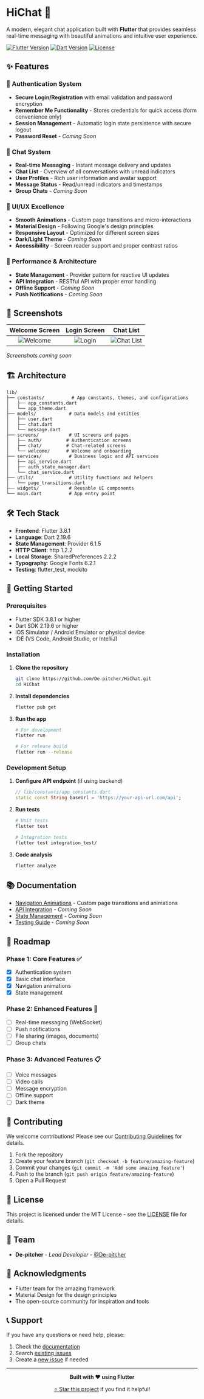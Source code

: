 # HiChat 💬

A modern, elegant chat application built with **Flutter** that provides seamless real-time messaging with beautiful animations and intuitive user experience.

[![Flutter Version](https://img.shields.io/badge/Flutter-3.8.1-blue.svg)](https://flutter.dev/)
[![Dart Version](https://img.shields.io/badge/Dart-2.19.6-blue.svg)](https://dart.dev/)
[![License](https://img.shields.io/badge/License-MIT-green.svg)](LICENSE)

## ✨ Features

### 🔐 Authentication System
- **Secure Login/Registration** with email validation and password encryption
- **Remember Me Functionality** - Stores credentials for quick access (form convenience only)
- **Session Management** - Automatic login state persistence with secure logout
- **Password Reset** - *Coming Soon*

### 💬 Chat System
- **Real-time Messaging** - Instant message delivery and updates
- **Chat List** - Overview of all conversations with unread indicators
- **User Profiles** - Rich user information and avatar support
- **Message Status** - Read/unread indicators and timestamps
- **Group Chats** - *Coming Soon*

### 🎨 UI/UX Excellence
- **Smooth Animations** - Custom page transitions and micro-interactions
- **Material Design** - Following Google's design principles
- **Responsive Layout** - Optimized for different screen sizes
- **Dark/Light Theme** - *Coming Soon*
- **Accessibility** - Screen reader support and proper contrast ratios

### 🚀 Performance & Architecture
- **State Management** - Provider pattern for reactive UI updates
- **API Integration** - RESTful API with proper error handling
- **Offline Support** - *Coming Soon*
- **Push Notifications** - *Coming Soon*

## 📱 Screenshots

| Welcome Screen | Login Screen | Chat List |
|:---:|:---:|:---:|
| ![Welcome](docs/screenshots/welcome.png) | ![Login](docs/screenshots/login.png) | ![Chat List](docs/screenshots/chat_list.png) |

*Screenshots coming soon*

## 🏗️ Architecture

```
lib/
├── constants/          # App constants, themes, and configurations
│   ├── app_constants.dart
│   └── app_theme.dart
├── models/            # Data models and entities
│   ├── user.dart
│   ├── chat.dart
│   └── message.dart
├── screens/           # UI screens and pages
│   ├── auth/         # Authentication screens
│   ├── chat/         # Chat-related screens
│   └── welcome/      # Welcome and onboarding
├── services/          # Business logic and API services
│   ├── api_service.dart
│   ├── auth_state_manager.dart
│   └── chat_service.dart
├── utils/             # Utility functions and helpers
│   └── page_transitions.dart
├── widgets/           # Reusable UI components
└── main.dart          # App entry point
```

## 🛠️ Tech Stack

- **Frontend**: Flutter 3.8.1
- **Language**: Dart 2.19.6
- **State Management**: Provider 6.1.5
- **HTTP Client**: http 1.2.2
- **Local Storage**: SharedPreferences 2.2.2
- **Typography**: Google Fonts 6.2.1
- **Testing**: flutter_test, mockito

## 🚀 Getting Started

### Prerequisites

- Flutter SDK 3.8.1 or higher
- Dart SDK 2.19.6 or higher
- iOS Simulator / Android Emulator or physical device
- IDE (VS Code, Android Studio, or IntelliJ)

### Installation

1. **Clone the repository**
   ```bash
   git clone https://github.com/De-pitcher/HiChat.git
   cd HiChat
   ```

2. **Install dependencies**
   ```bash
   flutter pub get
   ```

3. **Run the app**
   ```bash
   # For development
   flutter run
   
   # For release build
   flutter run --release
   ```

### Development Setup

1. **Configure API endpoint** (if using backend)
   ```dart
   // lib/constants/app_constants.dart
   static const String baseUrl = 'https://your-api-url.com/api';
   ```

2. **Run tests**
   ```bash
   # Unit tests
   flutter test
   
   # Integration tests
   flutter test integration_test/
   ```

3. **Code analysis**
   ```bash
   flutter analyze
   ```

## 📚 Documentation

- [Navigation Animations](docs/NAVIGATION_ANIMATIONS.md) - Custom page transitions and animations
- [API Integration](docs/API_INTEGRATION.md) - *Coming Soon*
- [State Management](docs/STATE_MANAGEMENT.md) - *Coming Soon*
- [Testing Guide](docs/TESTING.md) - *Coming Soon*

## 🎯 Roadmap

### Phase 1: Core Features ✅
- [x] Authentication system
- [x] Basic chat interface
- [x] Navigation animations
- [x] State management

### Phase 2: Enhanced Features 🚧
- [ ] Real-time messaging (WebSocket)
- [ ] Push notifications
- [ ] File sharing (images, documents)
- [ ] Group chats

### Phase 3: Advanced Features 📋
- [ ] Voice messages
- [ ] Video calls
- [ ] Message encryption
- [ ] Offline support
- [ ] Dark theme

## 🤝 Contributing

We welcome contributions! Please see our [Contributing Guidelines](CONTRIBUTING.md) for details.

1. Fork the repository
2. Create your feature branch (`git checkout -b feature/amazing-feature`)
3. Commit your changes (`git commit -m 'Add some amazing feature'`)
4. Push to the branch (`git push origin feature/amazing-feature`)
5. Open a Pull Request

## 📄 License

This project is licensed under the MIT License - see the [LICENSE](LICENSE) file for details.

## 👥 Team

- **De-pitcher** - *Lead Developer* - [@De-pitcher](https://github.com/De-pitcher)

## 🎉 Acknowledgments

- Flutter team for the amazing framework
- Material Design for the design principles
- The open-source community for inspiration and tools

## 📞 Support

If you have any questions or need help, please:

1. Check the [documentation](docs/)
2. Search [existing issues](https://github.com/De-pitcher/HiChat/issues)
3. Create a [new issue](https://github.com/De-pitcher/HiChat/issues/new) if needed

---

<div align="center">
  
**Built with ❤️ using Flutter**

[⭐ Star this project](https://github.com/De-pitcher/HiChat) if you find it helpful!

</div>
